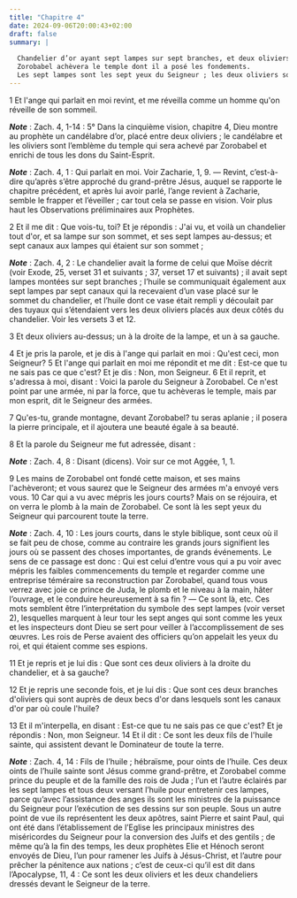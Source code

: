 ```yaml
---
title: "Chapitre 4"
date: 2024-09-06T20:00:43+02:00
draft: false
summary: |
  
  Chandelier d’or ayant sept lampes sur sept branches, et deux oliviers à ses côtés.
  Zorobabel achèvera le temple dont il a posé les fondements.
  Les sept lampes sont les sept yeux du Seigneur ; les deux oliviers sont les deux oints de l’huile sainte.
---
```



1 Et l'ange qui parlait en moi revint, et me réveilla comme un homme qu'on réveille de son sommeil.

***Note*** :  Zach. 4, 1-14 : 5° Dans la cinquième vision, chapitre 4, Dieu montre au prophète un candélabre d’or, placé entre deux oliviers ; le candélabre et les oliviers sont l’emblème du temple qui sera achevé par Zorobabel et enrichi de tous les dons du Saint-Esprit.

***Note*** :  Zach. 4, 1 : Qui parlait en moi. Voir Zacharie, 1, 9. ― Revint, c’est-à-dire qu’après s’être approché du grand-prêtre Jésus, auquel se rapporte le chapitre précédent, et après lui avoir parlé, l’ange revient à Zacharie, semble le frapper et l’éveiller ; car tout cela se passe en vision. Voir plus haut les Observations préliminaires aux Prophètes.

2 Et il me dit : Que vois-tu, toi? Et je répondis : J'ai vu, et voilà un chandelier tout d'or, et sa lampe sur son sommet, et ses sept lampes au-dessus; et sept canaux aux lampes qui étaient sur son sommet ;

***Note*** :  Zach. 4, 2 : Le chandelier avait la forme de celui que Moïse décrit (voir Exode, 25, verset 31 et suivants ; 37, verset 17 et suivants) ; il avait sept lampes montées sur sept branches ; l’huile se communiquait également aux sept lampes par sept canaux qui la recevaient d’un vase placé sur le sommet du chandelier, et l’huile dont ce vase était rempli y découlait par des tuyaux qui s’étendaient vers les deux oliviers placés aux deux côtés du chandelier. Voir les versets 3 et 12.

3 Et deux oliviers au-dessus; un à la droite de la lampe, et un à sa gauche.


4 Et je pris la parole, et je dis à l'ange qui parlait en moi : Qu'est ceci, mon Seigneur? 5 Et l'ange qui parlait en moi me répondit et me dit : Est-ce que tu ne sais pas ce que c'est? Et je dis : Non, mon Seigneur. 6 Et il reprit, et s'adressa à moi, disant : Voici la parole du Seigneur à Zorobabel. Ce n'est point par une armée, ni par la force, que tu achèveras le temple, mais par mon esprit, dit le Seigneur des armées.


7 Qu'es-tu, grande montagne, devant Zorobabel? tu seras aplanie ; il posera la pierre principale, et il ajoutera une beauté égale à sa beauté.


8 Et la parole du Seigneur me fut adressée, disant :

***Note*** :  Zach. 4, 8 : Disant (dicens). Voir sur ce mot Aggée, 1, 1.

9 Les mains de Zorobabel ont fondé cette maison, et ses mains l'achèveront; et vous saurez que le Seigneur des armées m'a envoyé vers vous. 10 Car qui a vu avec mépris les jours courts? Mais on se réjouira, et on verra le plomb à la main de Zorobabel. Ce sont là les sept yeux du Seigneur qui parcourent toute la terre.

***Note*** :  Zach. 4, 10 : Les jours courts, dans le style biblique, sont ceux où il se fait peu de chose, comme au contraire les grands jours signifient les jours où se passent des choses importantes, de grands événements. Le sens de ce passage est donc : Qui est celui d’entre vous qui a pu voir avec mépris les faibles commencements du temple et regarder comme une entreprise téméraire sa reconstruction par Zorobabel, quand tous vous verrez avec joie ce prince de Juda, le plomb et le niveau à la main, hâter l’ouvrage, et le conduire heureusement à sa fin ? ― Ce sont là, etc. Ces mots semblent être l’interprétation du symbole des sept lampes (voir verset 2), lesquelles marquent à leur tour les sept anges qui sont comme les yeux et les inspecteurs dont Dieu se sert pour veiller à l’accomplissement de ses œuvres. Les rois de Perse avaient des officiers qu’on appelait les yeux du roi, et qui étaient comme ses espions.


11 Et je repris et je lui dis : Que sont ces deux oliviers à la droite du chandelier, et à sa gauche?


12 Et je repris une seconde fois, et je lui dis : Que sont ces deux branches d'oliviers qui sont auprès de deux becs d'or dans lesquels sont les canaux d'or par où coule l'huile?


13 Et il m'interpella, en disant : Est-ce que tu ne sais pas ce que c'est? Et je répondis : Non, mon Seigneur. 14 Et il dit : Ce sont les deux fils de l'huile sainte, qui assistent devant le Dominateur de toute la terre.

***Note*** :  Zach. 4, 14 : Fils de l’huile ; hébraïsme, pour oints de l’huile. Ces deux oints de l’huile sainte sont Jésus comme grand-prêtre, et Zorobabel comme prince du peuple et de la famille des rois de Juda ; l’un et l’autre éclairés par les sept lampes et tous deux versant l’huile pour entretenir ces lampes, parce qu’avec l’assistance des anges ils sont les ministres de la puissance du Seigneur pour l’exécution de ses dessins sur son peuple. Sous un autre point de vue ils représentent les deux apôtres, saint Pierre et saint Paul, qui ont été dans l’établissement de l’Eglise les principaux ministres des miséricordes du Seigneur pour la conversion des Juifs et des gentils ; de même qu’à la fin des temps, les deux prophètes Elie et Hénoch seront envoyés de Dieu, l’un pour ramener les Juifs à Jésus-Christ, et l’autre pour prêcher la pénitence aux nations ; c’est de ceux-ci qu’il est dit dans l’Apocalypse, 11, 4 : Ce sont les deux oliviers et les deux chandeliers dressés devant le Seigneur de la terre.

